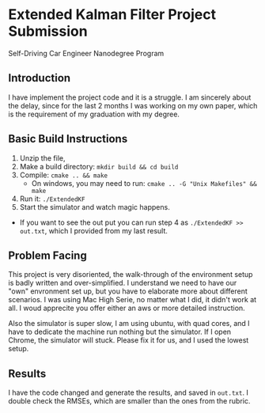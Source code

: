# Extended Kalman Filter Project Submission
Self-Driving Car Engineer Nanodegree Program

## Introduction
I have implement the project code and it is a struggle.  I am sincerely about the delay, since for the last 2 months I was working on my own paper, which is the requirement of my graduation with my degree.


## Basic Build Instructions

1. Unzip the file,
2. Make a build directory: `mkdir build && cd build`
3. Compile: `cmake .. && make` 
   * On windows, you may need to run: `cmake .. -G "Unix Makefiles" && make`
4. Run it: `./ExtendedKF`
5. Start the simulator and watch magic happens.

* If you want to see the out put you can run step 4 as `./ExtendedKF >> out.txt`, which I provided from my last result. 

## Problem Facing
This project is very disoriented, the walk-through of the environment setup is badly written and over-simplified. I understand we need to have our "own" envronment set up, but you have to elaborate more about different scenarios. I was using Mac High Serie, no matter what I did, it didn't work at all. I woud apprecite you offer either an aws or more detailed instruction.

Also the simulator is super slow, I am using ubuntu, with quad cores, and I have to dedicate the machine run nothing but the simulator. If I open Chrome, the simulator will stuck. Please fix it for us, and I used the lowest setup.

## Results
I have the code changed and generate the results, and saved in `out.txt`. I double check the RMSEs, which are smaller than the ones from
the rubric. 


